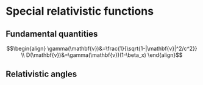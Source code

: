 # Special relativistic functions

## Fundamental quantities
```math
\begin{align}
\gamma(\mathbf{v})&=\frac{1}{\sqrt{1-|\mathbf{v}|^2/c^2}} \\
D(\mathbf{v})&=\gamma(\mathbf{v})(1-\beta_x)
\end{align}
```

## Relativistic angles
```math

```